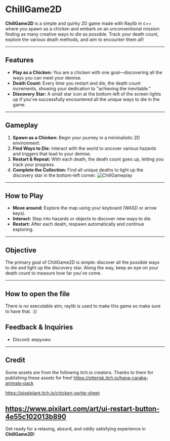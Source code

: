 # ChillGame2D

**ChillGame2D** is a simple and quirky 2D game made with Raylib in c++ where you spawn as a chicken and embark on an unconventional mission: finding as many creative ways to die as possible. Track your death count, explore the various death methods, and aim to encounter them all!

---

## Features

- **Play as a Chicken:** You are a chicken with one goal—discovering all the ways you can meet your demise.
- **Death Count:** Every time you restart and die, the death count increments, showing your dedication to "achieving the inevitable."
- **Discovery Star:** A small star icon at the bottom-left of the screen lights up if you've successfully encountered all the unique ways to die in the game.

---

## Gameplay

1. **Spawn as a Chicken:** Begin your journey in a minimalistic 2D environment.
2. **Find Ways to Die:** Interact with the world to uncover various hazards and triggers that lead to your demise.
3. **Restart & Repeat:** With each death, the death count goes up, letting you track your progress.
4. **Complete the Collection:** Find all unique deaths to light up the discovery star in the bottom-left corner.
![ChillGameplay](https://github.com/user-attachments/assets/00a58964-c832-47ab-9e56-aaec4291b469)

---

## How to Play

- **Move around:** Explore the map using your keyboard (WASD or arrow keys).
- **Interact:** Step into hazards or objects to discover new ways to die.
- **Restart:** After each death, respawn automatically and continue exploring.

---

## Objective

The primary goal of ChillGame2D is simple: discover all the possible ways to die and light up the discovery star. Along the way, keep an eye on your death count to measure how far you've come.

---
## How to open the file

There is no executable atm, raylib is used to make this game so make sure to have that. :))

## Feedback & Inquiries

- Discord: eepyuwu
---
## Credit
Some assets are from the following itch.io creators. Thanks to them for publishing these assets for free!
https://otterisk.itch.io/hana-caraka-animals-pack

https://pixelplant.itch.io/chicken-sprite-sheet

https://www.pixilart.com/art/ui-restart-button-4e55c102013b890
---

Get ready for a relaxing, absurd, and oddly satisfying experience in **ChillGame2D**!

